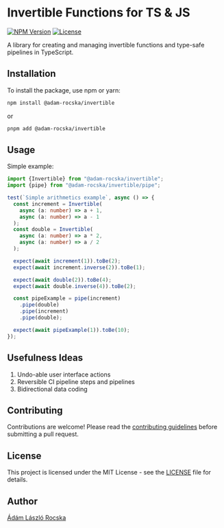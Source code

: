 # Invertible Functions for TS & JS

[![NPM Version](https://img.shields.io/npm/v/@adam-rocska/invertible.svg)](https://www.npmjs.com/package/@adam-rocska/invertible)
[![License](https://img.shields.io/npm/l/@adam-rocska/invertible)](https://github.com/adam-rocska/invertible-typescript/blob/master/LICENSE)

A library for creating and managing invertible functions and type-safe pipelines in TypeScript.

## Installation

To install the package, use npm or yarn:

```zsh
npm install @adam-rocska/invertible
```

or

```zsh
pnpm add @adam-rocska/invertible
```

## Usage

Simple example:

```ts
import {Invertible} from "@adam-rocska/invertible";
import {pipe} from "@adam-rocska/invertible/pipe";

test(`Simple arithmetics example`, async () => {
  const increment = Invertible(
    async (a: number) => a + 1,
    async (a: number) => a - 1
  );
  const double = Invertible(
    async (a: number) => a * 2,
    async (a: number) => a / 2
  );

  expect(await increment(1)).toBe(2);
  expect(await increment.inverse(2)).toBe(1);

  expect(await double(2)).toBe(4);
  expect(await double.inverse(4)).toBe(2);

  const pipeExample = pipe(increment)
    .pipe(double)
    .pipe(increment)
    .pipe(double);

  expect(await pipeExample(1)).toBe(10);
});
```

## Usefulness Ideas

1. Undo-able user interface actions
2. Reversible CI pipeline steps and pipelines
3. Bidirectional data coding

## Contributing

Contributions are welcome!
Please read the [contributing guidelines](./CONTRIBUTING.md)
before submitting a pull request.

## License

This project is licensed under the MIT License - see the
[LICENSE](./LICENSE) file for details.

## Author

[Ádám László Rocska](https://github.com/adam-rocska)
